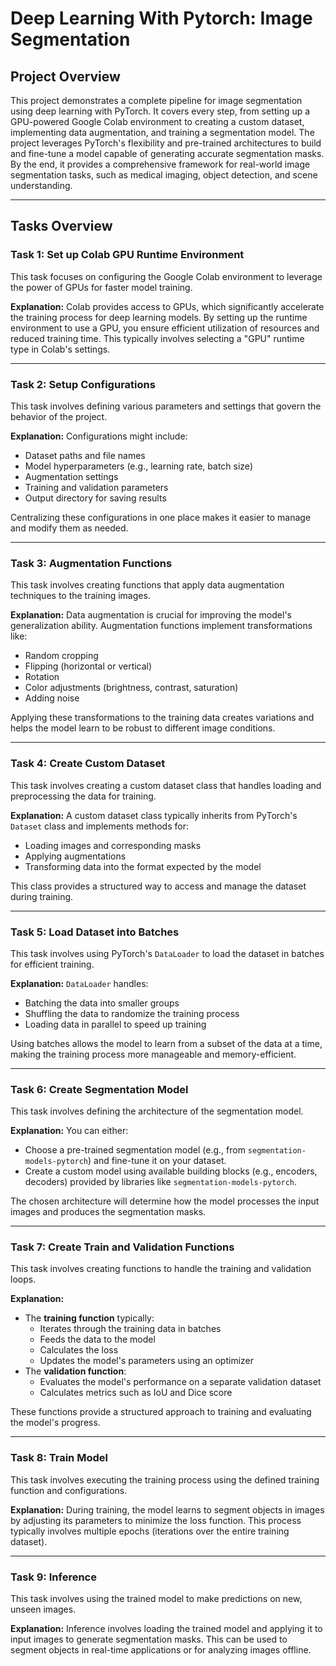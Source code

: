 # Deep Learning With Pytorch: Image Segmentation

## Project Overview

This project demonstrates a complete pipeline for image segmentation using deep learning with PyTorch. It covers every step, from setting up a GPU-powered Google Colab environment to creating a custom dataset, implementing data augmentation, and training a segmentation model. The project leverages PyTorch's flexibility and pre-trained architectures to build and fine-tune a model capable of generating accurate segmentation masks. By the end, it provides a comprehensive framework for real-world image segmentation tasks, such as medical imaging, object detection, and scene understanding.

---

## Tasks Overview

### Task 1: Set up Colab GPU Runtime Environment
This task focuses on configuring the Google Colab environment to leverage the power of GPUs for faster model training.

**Explanation:**
Colab provides access to GPUs, which significantly accelerate the training process for deep learning models. By setting up the runtime environment to use a GPU, you ensure efficient utilization of resources and reduced training time. This typically involves selecting a "GPU" runtime type in Colab's settings.

---

### Task 2: Setup Configurations
This task involves defining various parameters and settings that govern the behavior of the project.

**Explanation:**
Configurations might include:
- Dataset paths and file names
- Model hyperparameters (e.g., learning rate, batch size)
- Augmentation settings
- Training and validation parameters
- Output directory for saving results

Centralizing these configurations in one place makes it easier to manage and modify them as needed.

---

### Task 3: Augmentation Functions
This task involves creating functions that apply data augmentation techniques to the training images.

**Explanation:**
Data augmentation is crucial for improving the model's generalization ability. Augmentation functions implement transformations like:
- Random cropping
- Flipping (horizontal or vertical)
- Rotation
- Color adjustments (brightness, contrast, saturation)
- Adding noise

Applying these transformations to the training data creates variations and helps the model learn to be robust to different image conditions.

---

### Task 4: Create Custom Dataset
This task involves creating a custom dataset class that handles loading and preprocessing the data for training.

**Explanation:**
A custom dataset class typically inherits from PyTorch's `Dataset` class and implements methods for:
- Loading images and corresponding masks
- Applying augmentations
- Transforming data into the format expected by the model

This class provides a structured way to access and manage the dataset during training.

---

### Task 5: Load Dataset into Batches
This task involves using PyTorch's `DataLoader` to load the dataset in batches for efficient training.

**Explanation:**
`DataLoader` handles:
- Batching the data into smaller groups
- Shuffling the data to randomize the training process
- Loading data in parallel to speed up training

Using batches allows the model to learn from a subset of the data at a time, making the training process more manageable and memory-efficient.

---

### Task 6: Create Segmentation Model
This task involves defining the architecture of the segmentation model.

**Explanation:**
You can either:
- Choose a pre-trained segmentation model (e.g., from `segmentation-models-pytorch`) and fine-tune it on your dataset.
- Create a custom model using available building blocks (e.g., encoders, decoders) provided by libraries like `segmentation-models-pytorch`.

The chosen architecture will determine how the model processes the input images and produces the segmentation masks.

---

### Task 7: Create Train and Validation Functions
This task involves creating functions to handle the training and validation loops.

**Explanation:**
- The **training function** typically:
  - Iterates through the training data in batches
  - Feeds the data to the model
  - Calculates the loss
  - Updates the model's parameters using an optimizer
- The **validation function**:
  - Evaluates the model's performance on a separate validation dataset
  - Calculates metrics such as IoU and Dice score

These functions provide a structured approach to training and evaluating the model's progress.

---

### Task 8: Train Model
This task involves executing the training process using the defined training function and configurations.

**Explanation:**
During training, the model learns to segment objects in images by adjusting its parameters to minimize the loss function. This process typically involves multiple epochs (iterations over the entire training dataset).

---

### Task 9: Inference
This task involves using the trained model to make predictions on new, unseen images.

**Explanation:**
Inference involves loading the trained model and applying it to input images to generate segmentation masks. This can be used to segment objects in real-time applications or for analyzing images offline.
